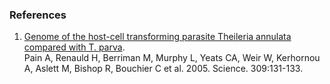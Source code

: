 ### References

1.  [Genome of the host-cell transforming parasite Theileria annulata
    compared with T.
    parva](http://europepmc.org/abstract/MED/15994557).\
    Pain A, Renauld H, Berriman M, Murphy L, Yeats CA, Weir W, Kerhornou
    A, Aslett M, Bishop R, Bouchier C et al. 2005. Science. 309:131-133.
